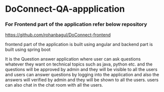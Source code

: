 # DoConnect-QA-appplication

### For Frontend part of the application refer below repository
https://github.com/rohanbagul/DoConnect-frontend

frontend part of the application is built using angular and backend part is built using spring boot

It is the Question answer application where user can ask questions whatever they want on technical topics such as java, python etc. and the questions will be approved by admin and they will be visible to all the users and users can answer questions by logging into the application and also the answers will verified by admin and they will be shown to all the users. users can also chat in the chat room with all the users.
